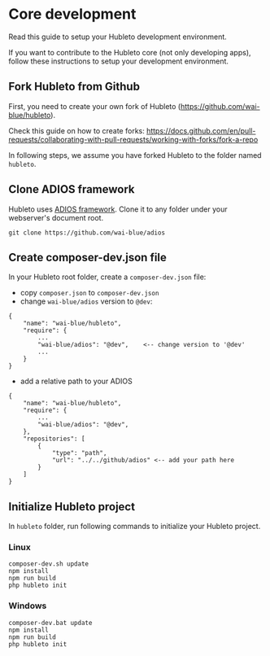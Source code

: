 # Core development

Read this guide to setup your Hubleto development environment.

If you want to contribute to the Hubleto core (not only developing apps), follow these instructions to setup your development environment.

## Fork Hubleto from Github

First, you need to create your own fork of Hubleto (https://github.com/wai-blue/hubleto).

Check this guide on how to create forks: https://docs.github.com/en/pull-requests/collaborating-with-pull-requests/working-with-forks/fork-a-repo

In following steps, we assume you have forked Hubleto to the folder named `hubleto`.

## Clone ADIOS framework

Hubleto uses [ADIOS framework](https://github.com/wai-blue/adios). Clone it to any folder under your webserver's document root.

```
git clone https://github.com/wai-blue/adios
```

## Create composer-dev.json file

In your Hubleto root folder, create a `composer-dev.json` file:

  * copy `composer.json` to `composer-dev.json`
  * change `wai-blue/adios` version to `@dev`:

```
{
    "name": "wai-blue/hubleto",
    "require": {
        ...
        "wai-blue/adios": "@dev",    <-- change version to '@dev'
        ...
    }
}
```

  * add a relative path to your ADIOS

```
{
    "name": "wai-blue/hubleto",
    "require": {
        ...
        "wai-blue/adios": "@dev",
    },
    "repositories": [
        {
            "type": "path",
            "url": "../../github/adios" <-- add your path here
        }
    ]
}
```

## Initialize Hubleto project

In `hubleto` folder, run following commands to initialize your Hubleto project.

### Linux

```
composer-dev.sh update
npm install
npm run build
php hubleto init
```

### Windows

```
composer-dev.bat update
npm install
npm run build
php hubleto init
```